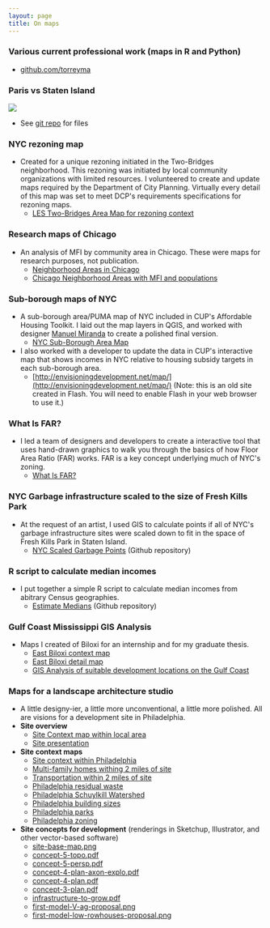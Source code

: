 ```yaml
---
layout: page
title: On maps
---
```


### Various current professional work (maps in R and Python)
* [github.com/torreyma](https://github.com/torreyma)

### Paris vs Staten Island
![](./paris-vs-SI.png")
* See [git repo](https://github.com/grannycart/paris-vs-SI) for files

### NYC rezoning map
* Created for a unique rezoning initiated in the Two-Bridges neighborhood. This rezoning was initiated by local community organizations with limited resources. I volunteered to create and update maps required by the Department of City Planning. Virtually every detail of this map was set to meet DCP's requirements specifications for rezoning maps. 
	* [LES Two-Bridges Area Map for rezoning context](./Area-map_LESCW_20200130.pdf)

### Research maps of Chicago
* An analysis of MFI by community area in Chicago. These were maps for research purposes, not publication. 
	* [Neighborhood Areas in Chicago](chicago/CUP-AHT-Chicago-Areas.pdf)
	* [Chicago Neighborhood Areas with MFI and populations](chicago/Chicago-areas-with-MFI-pop+toobigtoosmall.pdf)

### Sub-borough maps of NYC
* A sub-borough area/PUMA map of NYC included in CUP's Affordable Housing Toolkit. I laid out the map layers in QGIS, and worked with designer [Manuel Miranda](http://www.manuelmiranda.info/) to create a polished final version.
	* [NYC Sub-Borough Area Map](./20191209_basemap.png)
* I also worked with a developer to update the data in CUP's interactive map that shows incomes in NYC relative to housing subsidy targets in each sub-borough area.
	* [http://envisioningdevelopment.net/map/](http://envisioningdevelopment.net/map/) (Note: this is an old site created in Flash. You will need to enable Flash in your web browser to use it.)

### What Is FAR?
* I led a team of designers and developers to create a interactive tool that uses hand-drawn graphics to walk you through the basics of how Floor Area Ratio (FAR) works. FAR is a key concept underlying much of NYC's zoning.
	* [What Is FAR?](http://whatisfar.org) 

### NYC Garbage infrastructure scaled to the size of Fresh Kills Park
* At the request of an artist, I used GIS to calculate points if all of NYC's garbage infrastructure sites were scaled down to fit in the space of Fresh Kills Park in Staten Island.
	* [NYC Scaled Garbage Points](https://github.com/grannycart/NYC-scaled-garbage-points-map) (Github repository)

### R script to calculate median incomes
* I put together a simple R script to calculate median incomes from abitrary Census geographies.
	* [Estimate Medians](http://github.com/grannycart/estimate-medians) (Github repository)

### Gulf Coast Mississippi GIS Analysis
* Maps I created of Biloxi for an internship and for my graduate thesis.
	* [East Biloxi context map](biloxi/EB_context.pdf)
	* [East Biloxi detail map](biloxi/EB_detail.pdf)
	* [GIS Analysis of suitable development locations on the Gulf Coast](biloxi/presentation_07292009_complete2.pdf)

### Maps for a landscape architecture studio
* A little designy-ier, a little more unconventional, a little more polished. All are visions for a development site in Philadelphia.
* **Site overview**
	* [Site Context map within local area](LAstudio/site-context-map.pdf)
	* [Site presentation](LAstudio/mtorrey-final-11x17.pdf)
* **Site context maps**
	* [Site context within Philadelphia](LAstudio/context1.pdf)
	* [Multi-family homes withing 2 miles of site](LAstudio/multi-family-2miles.pdf)
	* [Transportation within 2 miles of site](LAstudio/transport-2miles.pdf)
	* [Philadelphia residual waste](LAstudio/phil-residual-waste.pdf)
	* [Philadelphia Schuylkill Watershed](LAstudio/phil-schuylkill_watershed.pdf)
	* [Philadelphia building sizes](LAstudio/phil_buildingsize-1.pdf)
	* [Philadelphia parks](LAstudio/phil_parks_bike.pdf)
	* [Philadelphia zoning](LAstudio/phil_zoning.pdf)
* **Site concepts for development** (renderings in Sketchup, Illustrator, and other vector-based software)
	* [site-base-map.png](LAstudio/site-base-map.png)
	* [concept-5-topo.pdf](LAstudio/concept-5-topo.pdf)
	* [concept-5-persp.pdf](LAstudio/concept-5-persp.pdf)
	* [concept-4-plan-axon-explo.pdf](LAstudio/concept-4-plan-axon-explo.pdf)
	* [concept-4-plan.pdf](LAstudio/concept-4-plan.pdf)
	* [concept-3-plan.pdf](LAstudio/concept-3-plan.pdf)
	* [infrastructure-to-grow.pdf](LAstudio/infrastructure-to-grow.pdf)
	* [first-model-V-ag-proposal.png](LAstudio/first-model-V-ag-proposal.png)
	* [first-model-low-rowhouses-proposal.png](LAstudio/first-model-low-rowhouses-proposal.png)


